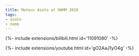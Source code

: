 ```yaml
---
title: Mateus Asato at NAMM 2020
tags:
- asato
- namm
---
```

{%- include extensions/bilibili.html id='11091080' -%}
<div>{%- include extensions/youtube.html id='gO2AaJ1yO4g' -%}</div>

<!--more-->
